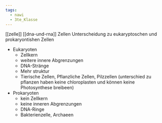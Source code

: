 ```yaml
---
tags:
  - nawi
  - 3te_Klasse
---
```

[[zelle]]
[[dna-und-rna]]
Zellen Unterscheidung zu eukaryptoschen und prokaryontishen Zellen
- Eukaryoten
	- Zellkern
	- weitere innere Abgrenzungen
	- DNA-Stränge
	- Mehr struktur
	- Tierische Zellen, Pflanzliche Zellen, Pilzzellen (unterschied zu pflanzen haben keine chloroplasten und können keine Photosynthese breibeen)
- Prokaryoten
	- kein Zellkern
	- keine inneren Abgrenzungen
	- DNA-Ringe
	- Bakterienzelle, Archaeen